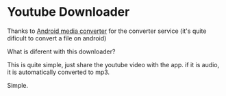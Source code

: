 # Youtube Downloader 

Thanks to [Android media converter](https://github.com/Khang-NT/Android-Media-Converter) for the converter service (it's quite dificult to convert a file on android)

What is diferent with this downloader?

This is quite simple, just share the youtube video with the app. if it is audio, it is automatically converted to mp3.

Simple.